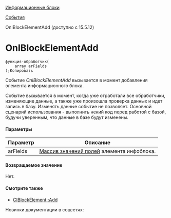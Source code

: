 [Информационные блоки](/api_help/iblock/index.php)

[События](/api_help/iblock/events/index.php)

OnIBlockElementAdd (доступно с 15.5.12)

OnIBlockElementAdd
==================

```
функция-обработчик(
	array arFields 
);Копировать
```

Событие *OnIBlockElementAdd* вызывается в момент добавления элемента информационного блока.

Событие вызывается в момент, когда уже отработали все обработчики, изменяющие данные, а также уже произошла проверка данных и идет запись в базу. Изменять данные событие не позволяет. Основной сценарий использования - выполнить некий код перед работой с базой, будучи уверенным, что данные в базе будут изменены.

#### Параметры

| Параметр | Описание |
| --- | --- |
| arFields | [Массив значений полей](/api_help/iblock/classes/ciblockelement/add.php) элемента инфоблока. |

#### Возвращаемое значение

Нет.

#### Смотрите также

* [CIBlockElement::Add](/api_help/iblock/classes/ciblockelement/add.php)

Новинки документации в соцсетях:
